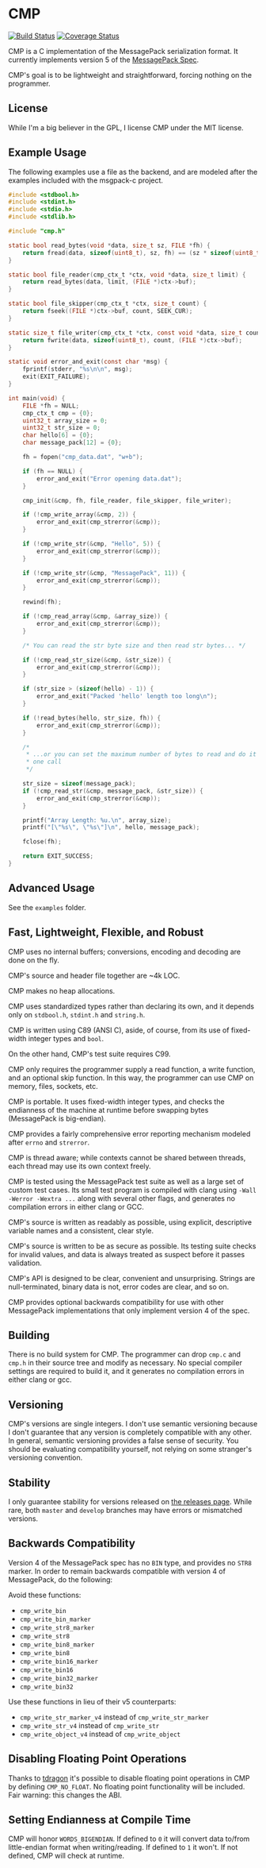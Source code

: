 # CMP

[![Build Status](https://travis-ci.org/camgunz/cmp.svg?branch=master)](https://travis-ci.org/camgunz/cmp) [![Coverage Status](https://coveralls.io/repos/github/camgunz/cmp/badge.svg?branch=develop)](https://coveralls.io/github/camgunz/cmp?branch=develop)

CMP is a C implementation of the MessagePack serialization format.  It
currently implements version 5 of the [MessagePack
Spec](http://github.com/msgpack/msgpack/blob/master/spec.md).

CMP's goal is to be lightweight and straightforward, forcing nothing on the
programmer.

## License

While I'm a big believer in the GPL, I license CMP under the MIT license.

## Example Usage

The following examples use a file as the backend, and are modeled after the
examples included with the msgpack-c project.

```C
#include <stdbool.h>
#include <stdint.h>
#include <stdio.h>
#include <stdlib.h>

#include "cmp.h"

static bool read_bytes(void *data, size_t sz, FILE *fh) {
    return fread(data, sizeof(uint8_t), sz, fh) == (sz * sizeof(uint8_t));
}

static bool file_reader(cmp_ctx_t *ctx, void *data, size_t limit) {
    return read_bytes(data, limit, (FILE *)ctx->buf);
}

static bool file_skipper(cmp_ctx_t *ctx, size_t count) {
    return fseek((FILE *)ctx->buf, count, SEEK_CUR);
}

static size_t file_writer(cmp_ctx_t *ctx, const void *data, size_t count) {
    return fwrite(data, sizeof(uint8_t), count, (FILE *)ctx->buf);
}

static void error_and_exit(const char *msg) {
    fprintf(stderr, "%s\n\n", msg);
    exit(EXIT_FAILURE);
}

int main(void) {
    FILE *fh = NULL;
    cmp_ctx_t cmp = {0};
    uint32_t array_size = 0;
    uint32_t str_size = 0;
    char hello[6] = {0};
    char message_pack[12] = {0};

    fh = fopen("cmp_data.dat", "w+b");

    if (fh == NULL) {
        error_and_exit("Error opening data.dat");
    }

    cmp_init(&cmp, fh, file_reader, file_skipper, file_writer);

    if (!cmp_write_array(&cmp, 2)) {
        error_and_exit(cmp_strerror(&cmp));
    }

    if (!cmp_write_str(&cmp, "Hello", 5)) {
        error_and_exit(cmp_strerror(&cmp));
    }

    if (!cmp_write_str(&cmp, "MessagePack", 11)) {
        error_and_exit(cmp_strerror(&cmp));
    }

    rewind(fh);

    if (!cmp_read_array(&cmp, &array_size)) {
        error_and_exit(cmp_strerror(&cmp));
    }

    /* You can read the str byte size and then read str bytes... */

    if (!cmp_read_str_size(&cmp, &str_size)) {
        error_and_exit(cmp_strerror(&cmp));
    }

    if (str_size > (sizeof(hello) - 1)) {
        error_and_exit("Packed 'hello' length too long\n");
    }

    if (!read_bytes(hello, str_size, fh)) {
        error_and_exit(cmp_strerror(&cmp));
    }

    /*
     * ...or you can set the maximum number of bytes to read and do it all in
     * one call
     */

    str_size = sizeof(message_pack);
    if (!cmp_read_str(&cmp, message_pack, &str_size)) {
        error_and_exit(cmp_strerror(&cmp));
    }

    printf("Array Length: %u.\n", array_size);
    printf("[\"%s\", \"%s\"]\n", hello, message_pack);

    fclose(fh);

    return EXIT_SUCCESS;
}
```

## Advanced Usage

See the `examples` folder.

## Fast, Lightweight, Flexible, and Robust

CMP uses no internal buffers; conversions, encoding and decoding are done on
the fly.

CMP's source and header file together are ~4k LOC.

CMP makes no heap allocations.

CMP uses standardized types rather than declaring its own, and it depends only
on `stdbool.h`, `stdint.h` and `string.h`.

CMP is written using C89 (ANSI C), aside, of course, from its use of
fixed-width integer types and `bool`.

On the other hand, CMP's test suite requires C99.

CMP only requires the programmer supply a read function, a write function, and
an optional skip function.  In this way, the programmer can use CMP on memory,
files, sockets, etc.

CMP is portable.  It uses fixed-width integer types, and checks the endianness
of the machine at runtime before swapping bytes (MessagePack is big-endian).

CMP provides a fairly comprehensive error reporting mechanism modeled after
`errno` and `strerror`.

CMP is thread aware; while contexts cannot be shared between threads, each
thread may use its own context freely.

CMP is tested using the MessagePack test suite as well as a large set of custom
test cases.  Its small test program is compiled with clang using `-Wall -Werror
-Wextra ...` along with several other flags, and generates no compilation
errors in either clang or GCC.

CMP's source is written as readably as possible, using explicit, descriptive
variable names and a consistent, clear style.

CMP's source is written to be as secure as possible.  Its testing suite checks
for invalid values, and data is always treated as suspect before it passes
validation.

CMP's API is designed to be clear, convenient and unsurprising.  Strings are
null-terminated, binary data is not, error codes are clear, and so on.

CMP provides optional backwards compatibility for use with other MessagePack
implementations that only implement version 4 of the spec.

## Building

There is no build system for CMP.  The programmer can drop `cmp.c` and `cmp.h`
in their source tree and modify as necessary.  No special compiler settings are
required to build it, and it generates no compilation errors in either clang or
gcc.

## Versioning

CMP's versions are single integers.  I don't use semantic versioning because
I don't guarantee that any version is completely compatible with any other.  In
general, semantic versioning provides a false sense of security.  You should be
evaluating compatibility yourself, not relying on some stranger's versioning
convention.

## Stability

I only guarantee stability for versions released on
[the releases page](../../releases).  While rare, both `master` and `develop`
branches may have errors or mismatched versions.

## Backwards Compatibility

Version 4 of the MessagePack spec has no `BIN` type, and provides no `STR8`
marker.  In order to remain backwards compatible with version 4 of MessagePack,
do the following:

Avoid these functions:

  - `cmp_write_bin`
  - `cmp_write_bin_marker`
  - `cmp_write_str8_marker`
  - `cmp_write_str8`
  - `cmp_write_bin8_marker`
  - `cmp_write_bin8`
  - `cmp_write_bin16_marker`
  - `cmp_write_bin16`
  - `cmp_write_bin32_marker`
  - `cmp_write_bin32`

Use these functions in lieu of their v5 counterparts:

  - `cmp_write_str_marker_v4` instead of `cmp_write_str_marker`
  - `cmp_write_str_v4` instead of `cmp_write_str`
  - `cmp_write_object_v4` instead of `cmp_write_object`

## Disabling Floating Point Operations

Thanks to [tdragon](https://github.com/tdragon) it's possible to disable
floating point operations in CMP by defining `CMP_NO_FLOAT`. No floating point
functionality will be included.  Fair warning: this changes the ABI.

## Setting Endianness at Compile Time

CMP will honor `WORDS_BIGENDIAN`. If defined to `0` it will convert data
to/from little-endian format when writing/reading. If defined to `1` it won't.
If not defined, CMP will check at runtime.
